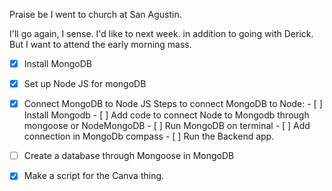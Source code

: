 
Praise be I went to church at San Agustin. 

I'll go again, I sense. I'd like to next week. in addition to going with Derick. But I want to attend the early morning mass.



- [x] Install MongoDB
- [x] Set up Node JS for mongoDB
- [x] Connect MongoDB to Node JS
	Steps to connect MongoDB to Node:
		- [ ] Install Mongodb
		- [ ] Add code to connect Node to Mongodb through mongoose or NodeMongoDB
		- [ ] Run MongoDB on terminal
		- [ ] Add connection in MongoDb compass
		- [ ] Run the Backend app.
- [ ] Create a database through Mongoose in MongoDB

- [x] Make a script for the Canva thing.